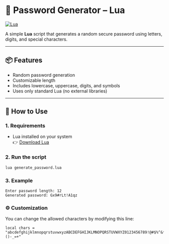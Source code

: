 # 🔐 Password Generator – Lua

[![Lua](https://img.shields.io/badge/Lua-Language-blue)](https://www.lua.org/manual/5.4/)

A simple **Lua** script that generates a random secure password using letters, digits, and special characters.

---

## 📦 Features

- Random password generation
- Customizable length
- Includes lowercase, uppercase, digits, and symbols
- Uses only standard Lua (no external libraries)

---

## 🚀 How to Use

### 1. Requirements

- Lua installed on your system  
  👉 [Download Lua](https://www.lua.org/download.html)

### 2. Run the script

```bash
lua generate_password.lua
```
### 3. Example

```
Enter password length: 12
Generated password: Gx9#rLt!A1qz
```

### ⚙️ Customization
You can change the allowed characters by modifying this line:
```
local chars = "abcdefghijklmnopqrstuvwxyzABCDEFGHIJKLMNOPQRSTUVWXYZ0123456789!@#$%^&*()-_=+"
```
